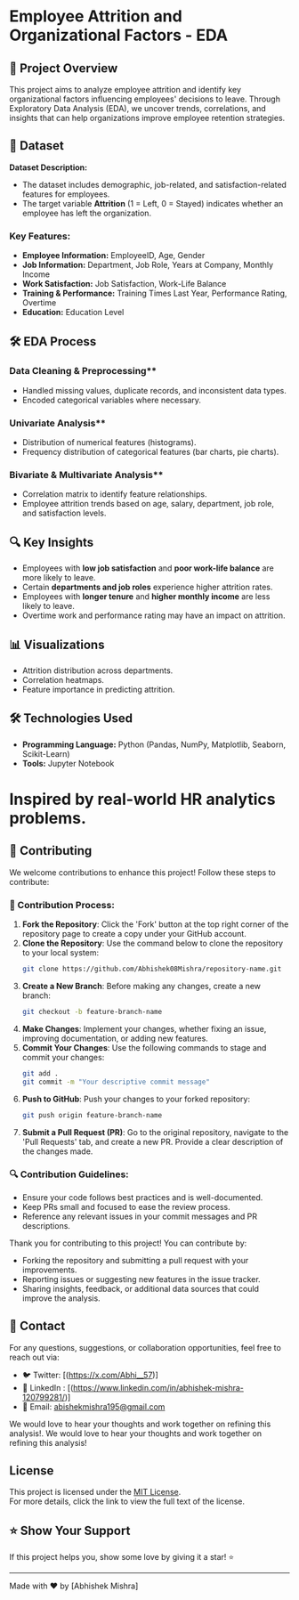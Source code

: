 # Employee Attrition and Organizational Factors - EDA

## 📌 Project Overview
This project aims to analyze employee attrition and identify key organizational factors influencing employees' decisions to leave. Through Exploratory Data Analysis (EDA), we uncover trends, correlations, and insights that can help organizations improve employee retention strategies.

## 📂 Dataset
**Dataset Description:**
- The dataset includes demographic, job-related, and satisfaction-related features for employees.
- The target variable **Attrition** (1 = Left, 0 = Stayed) indicates whether an employee has left the organization.

### **Key Features:**
- **Employee Information:** EmployeeID, Age, Gender
- **Job Information:** Department, Job Role, Years at Company, Monthly Income
- **Work Satisfaction:** Job Satisfaction, Work-Life Balance
- **Training & Performance:** Training Times Last Year, Performance Rating, Overtime
- **Education:** Education Level

## 🛠️ EDA Process
### Data Cleaning & Preprocessing**
- Handled missing values, duplicate records, and inconsistent data types.
- Encoded categorical variables where necessary.

### Univariate Analysis**
- Distribution of numerical features (histograms).
- Frequency distribution of categorical features (bar charts, pie charts).

### Bivariate & Multivariate Analysis**
- Correlation matrix to identify feature relationships.
- Employee attrition trends based on age, salary, department, job role, and satisfaction levels.

## 🔍 Key Insights
- Employees with **low job satisfaction** and **poor work-life balance** are more likely to leave.
- Certain **departments and job roles** experience higher attrition rates.
- Employees with **longer tenure** and **higher monthly income** are less likely to leave.
- Overtime work and performance rating may have an impact on attrition.

## 📊 Visualizations
- Attrition distribution across departments.
- Correlation heatmaps.
- Feature importance in predicting attrition.

## 🛠️ Technologies Used
- **Programming Language:** Python (Pandas, NumPy, Matplotlib, Seaborn, Scikit-Learn)
- **Tools:** Jupyter Notebook


# Inspired by real-world HR analytics problems.

## 🤝 Contributing
We welcome contributions to enhance this project! Follow these steps to contribute:

### 📝 Contribution Process:
1. **Fork the Repository**: Click the 'Fork' button at the top right corner of the repository page to create a copy under your GitHub account.
2. **Clone the Repository**: Use the command below to clone the repository to your local system:
   ```bash
   git clone https://github.com/Abhishek08Mishra/repository-name.git
   ```
3. **Create a New Branch**: Before making any changes, create a new branch:
   ```bash
   git checkout -b feature-branch-name
   ```
4. **Make Changes**: Implement your changes, whether fixing an issue, improving documentation, or adding new features.
5. **Commit Your Changes**: Use the following commands to stage and commit your changes:
   ```bash
   git add .
   git commit -m "Your descriptive commit message"
   ```
6. **Push to GitHub**: Push your changes to your forked repository:
   ```bash
   git push origin feature-branch-name
   ```
7. **Submit a Pull Request (PR)**: Go to the original repository, navigate to the 'Pull Requests' tab, and create a new PR. Provide a clear description of the changes made.

### 🔍 Contribution Guidelines:
- Ensure your code follows best practices and is well-documented.
- Keep PRs small and focused to ease the review process.
- Reference any relevant issues in your commit messages and PR descriptions.

Thank you for contributing to this project! You can contribute by:
- Forking the repository and submitting a pull request with your improvements.
- Reporting issues or suggesting new features in the issue tracker.
- Sharing insights, feedback, or additional data sources that could improve the analysis.

## 📧 Contact
For any questions, suggestions, or collaboration opportunities, feel free to reach out via:
- 🐦 Twitter: [(https://x.com/Abhi__57)]
- 💼 LinkedIn : [(https://www.linkedin.com/in/abhishek-mishra-120799281/)]
- 📧 Email: abishekmishra195@gmail.com

We would love to hear your thoughts and work together on refining this analysis!. We would love to hear your thoughts and work together on refining this analysis!

## License

This project is licensed under the [MIT License](./LICENSE).  
For more details, click the link to view the full text of the license.


## ⭐ Show Your Support

If this project helps you, show some love by giving it a star! ⭐

---
Made with ❤️ by [Abhishek Mishra]
